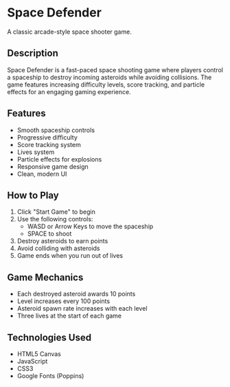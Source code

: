 # Space Defender

A classic arcade-style space shooter game.

## Description

Space Defender is a fast-paced space shooting game where players control a spaceship to destroy incoming asteroids while avoiding collisions. The game features increasing difficulty levels, score tracking, and particle effects for an engaging gaming experience.

## Features

- Smooth spaceship controls
- Progressive difficulty
- Score tracking system
- Lives system
- Particle effects for explosions
- Responsive game design
- Clean, modern UI

## How to Play

1. Click "Start Game" to begin
2. Use the following controls:
   - WASD or Arrow Keys to move the spaceship
   - SPACE to shoot
3. Destroy asteroids to earn points
4. Avoid colliding with asteroids
5. Game ends when you run out of lives

## Game Mechanics

- Each destroyed asteroid awards 10 points
- Level increases every 100 points
- Asteroid spawn rate increases with each level
- Three lives at the start of each game

## Technologies Used

- HTML5 Canvas
- JavaScript
- CSS3
- Google Fonts (Poppins)

